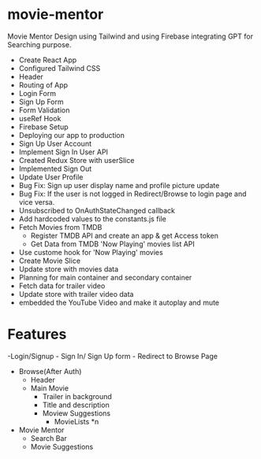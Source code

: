 # movie-mentor
Movie Mentor Design using Tailwind and using Firebase integrating GPT for Searching purpose.

- Create React App
- Configured Tailwind CSS
- Header
- Routing of App
- Login Form
- Sign Up Form
- Form Validation
- useRef Hook
- Firebase Setup
- Deploying our app to production
- Sign Up User Account
- Implement Sign In User API
- Created Redux Store with userSlice
- Implemented Sign Out
- Update User Profile
- Bug Fix: Sign up user display name and profile picture update
- Bug Fix: If the user is not logged in Redirect/Browse to login page and vice versa.
- Unsubscribed to OnAuthStateChanged callback
- Add hardcoded values to the constants.js file
- Fetch Movies from TMDB
  - Register TMDB API and create an app & get Access token
  - Get Data from TMDB 'Now Playing' movies list API
- Use custome hook for 'Now Playing' movies
- Create Movie Slice 
- Update store with movies data
- Planning for main container and secondary container
- Fetch data for trailer video
- Update store with trailer video data
- embedded the YouTube Video and make it autoplay and mute


# Features

-Login/Signup - Sign In/ Sign Up form - Redirect to Browse Page

- Browse(After Auth)
  - Header
  - Main Movie
    - Trailer in background
    - Title and description
    - Moview Suggestions
      - MovieLists \*n
- Movie Mentor
  - Search Bar
  - Movie Suggestions
